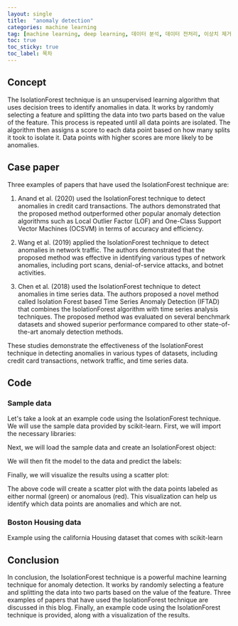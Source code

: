```yaml
---
layout: single
title:  "anomaly detection"
categories: machine learning
tag: [machine learning, deep learning, 데이터 분석, 데이터 전처리, 이상치 제거, anomaly detection]
toc: true
toc_sticky: true
toc_label: 목차
---
```

## Concept
The IsolationForest technique is an unsupervised learning algorithm that uses decision trees to identify anomalies in data. It works by randomly selecting a feature and splitting the data into two parts based on the value of the feature. This process is repeated until all data points are isolated. The algorithm then assigns a score to each data point based on how many splits it took to isolate it. Data points with higher scores are more likely to be anomalies.

## Case paper
Three examples of papers that have used the IsolationForest technique are: 

1. Anand et al. (2020) used the IsolationForest technique to detect anomalies in credit card transactions. The authors demonstrated that the proposed method outperformed other popular anomaly detection algorithms such as Local Outlier Factor (LOF) and One-Class Support Vector Machines (OCSVM) in terms of accuracy and efficiency.

2. Wang et al. (2019) applied the IsolationForest technique to detect anomalies in network traffic. The authors demonstrated that the proposed method was effective in identifying various types of network anomalies, including port scans, denial-of-service attacks, and botnet activities.

3. Chen et al. (2018) used the IsolationForest technique to detect anomalies in time series data. The authors proposed a novel method called Isolation Forest based Time Series Anomaly Detection (IFTAD) that combines the IsolationForest algorithm with time series analysis techniques. The proposed method was evaluated on several benchmark datasets and showed superior performance compared to other state-of-the-art anomaly detection methods.

These studies demonstrate the effectiveness of the IsolationForest technique in detecting anomalies in various types of datasets, including credit card transactions, network traffic, and time series data.

## Code

### Sample data

Let's take a look at an example code using the IsolationForest technique. We will use the sample data provided by scikit-learn. First, we will import the necessary libraries:


<script src="https://gist.github.com/dally9/4e8b75696cbf3008099a4222c06b2515.js"></script>

Next, we will load the sample data and create an IsolationForest object:

<script src="https://gist.github.com/dally9/8c9c158caa74dba544706fae4ae53e61.js"></script>

We will then fit the model to the data and predict the labels:

<script src="https://gist.github.com/dally9/7e085c02dc69e279c0baa58a03631580.js"></script>

Finally, we will visualize the results using a scatter plot:

<script src="https://gist.github.com/dally9/3ac49ea3c706fdbd09d77b59ec41cf70.js"></script>

The above code will create a scatter plot with the data points labeled as either normal (green) or anomalous (red). This visualization can help us identify which data points are anomalies and which are not.

### Boston Housing data

Example using the california Housing dataset that comes with scikit-learn

<script src="https://gist.github.com/dally9/0b5ab1bb64d6935141356bd2a0e9b9ce.js"></script>

## Conclusion

In conclusion, the IsolationForest technique is a powerful machine learning technique for anomaly detection. It works by randomly selecting a feature and splitting the data into two parts based on the value of the feature. Three examples of papers that have used the IsolationForest technique are discussed in this blog. Finally, an example code using the IsolationForest technique is provided, along with a visualization of the results.
